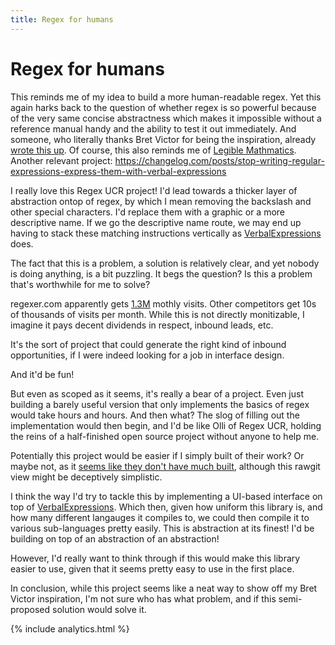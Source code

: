 ```yaml
---
title: Regex for humans
---
```


# Regex for humans

This reminds me of my idea to build a more human-readable regex. Yet this again harks back to the question of whether regex is so powerful because of the very same concise abstractness which makes it impossible without a reference manual handy and the ability to test it out immediately. And someone, who literally thanks Bret Victor for being the inspiration, already [wrote this up](https://medium.com/interaction-reimagined/regular-expressions-you-can-read-a-new-visual-syntax-526c3cf45df1). Of course, this also reminds me of [Legible Mathmatics](glench.com/LegibleMathematics/). Another relevant project: https://changelog.com/posts/stop-writing-regular-expressions-express-them-with-verbal-expressions

I really love this Regex UCR project! I'd lead towards a thicker layer of abstraction ontop of regex, by which I mean removing the backslash and other special characters. I'd replace them with a graphic or a more descriptive name. If we go the descriptive name route, we may end up having to stack these matching instructions vertically as [VerbalExpressions](https://github.com/VerbalExpressions/JSVerbalExpressions) does.

The fact that this is a problem, a solution is relatively clear, and yet nobody is doing anything, is a bit puzzling. It begs the question? Is this a problem that's worthwhile for me to solve? 

regexer.com apparently gets [1.3M](https://www.similarweb.com/website/regexr.com) mothly visits. Other competitors get 10s of thousands of visits per month. While this is not directly monitizable, I imagine it pays decent dividends in respect, inbound leads, etc.

It's the sort of project that could generate the right kind of inbound opportunities, if I were indeed looking for a job in interface design.

And it'd be fun! 

But even as scoped as it seems, it's really a bear of a project. Even just building a barely useful version that only implements the basics of regex would take hours and hours. And then what? The slog of filling out the implementation would then begin, and I'd be like Olli of Regex UCR, holding the reins of a half-finished open source project without anyone to help me. 

Potentially this project would be easier if I simply built of their work? Or maybe not, as it [seems like they don't have much built](https://rawcdn.githack.com/savolai/regex-you-can-read/master/app/index.html), although this rawgit view might be deceptively simplistic.

I think the way I'd try to tackle this by implementing a UI-based interface on top of [VerbalExpressions](https://github.com/VerbalExpressions/JSVerbalExpressions). Which then, given how uniform this library is, and how many different langauges it compiles to, we could then compile it to various sub-languages pretty easily. This is abstraction at its finest! I'd be building on top of an abstraction of an abstraction! 

However, I'd really want to think through if this would make this library easier to use, given that it seems pretty easy to use in the first place.

In conclusion, while this project seems like a neat way to show off my Bret Victor inspiration, I'm not sure who has what problem, and if this semi-proposed solution would solve it.


{% include analytics.html %}


